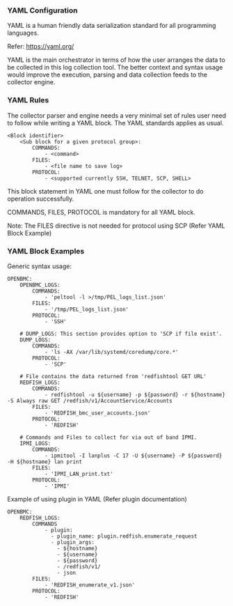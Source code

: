 ### YAML Configuration

YAML is a human friendly data serialization standard for all programming languages.

Refer: https://yaml.org/

YAML is the main orchestrator in terms of how the user arranges the data to be
collected in this log collection tool. The better context and syntax usage would
improve the execution, parsing and data collection feeds to the collector engine.


### YAML Rules

The collector parser and engine needs a very minimal set of rules user need to
follow while writing a YAML block. The YAML standards applies as usual.

```
<Block identifier>
    <Sub block for a given protocol group>:
        COMMANDS:
            - <command>
        FILES:
            - <file name to save log>
        PROTOCOL:
            - <supported currently SSH, TELNET, SCP, SHELL>
```

This block statement in YAML one must follow for the collector to do operation
successfully.

COMMANDS, FILES, PROTOCOL is mandatory for all YAML block.

Note: The FILES directive is not needed for protocol using SCP (Refer YAML Block Example)


### YAML Block Examples

Generic syntax usage:

```
OPENBMC:
    OPENBMC_LOGS:
        COMMANDS:
            - 'peltool -l >/tmp/PEL_logs_list.json'
        FILES:
            - '/tmp/PEL_logs_list.json'
        PROTOCOL:
            - 'SSH'

    # DUMP_LOGS: This section provides option to 'SCP if file exist'.
    DUMP_LOGS:
        COMMANDS:
            - 'ls -AX /var/lib/systemd/coredump/core.*'
        PROTOCOL:
            - 'SCP'

    # File contains the data returned from 'redfishtool GET URL'
    REDFISH_LOGS:
        COMMANDS:
            - redfishtool -u ${username} -p ${password} -r ${hostname} -S Always raw GET /redfish/v1/AccountService/Accounts
        FILES:
            - 'REDFISH_bmc_user_accounts.json'
        PROTOCOL:
            - 'REDFISH'

    # Commands and Files to collect for via out of band IPMI.
    IPMI_LOGS:
        COMMANDS:
            - ipmitool -I lanplus -C 17 -U ${username} -P ${password} -H ${hostname} lan print
        FILES:
            - 'IPMI_LAN_print.txt'
        PROTOCOL:
            - 'IPMI'

```

Example of using plugin in YAML (Refer plugin documentation)

```
OPENBMC:
    REDFISH_LOGS:
        COMMANDS
            - plugin:
              - plugin_name: plugin.redfish.enumerate_request
              - plugin_args:
                - ${hostname}
                - ${username}
                - ${password}
                - /redfish/v1/
                - json
        FILES:
            - 'REDFISH_enumerate_v1.json'
        PROTOCOL:
            - 'REDFISH'
```
